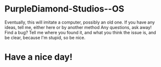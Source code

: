 # PurpleDiamond-Studios--OS
Eventually, this will imitate a computer, possibly an old one. 
If you have any ideas, tell me, either here or by another method 
Any questions, ask away! 
Find a bug? Tell me where you found it, and what you think the issue is, and be clear, because I'm stupid, so be nice. 

# Have a nice day!
